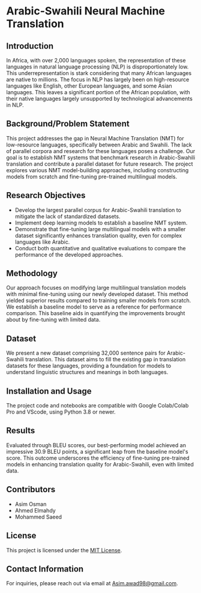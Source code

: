 # Arabic-Swahili Neural Machine Translation

## Introduction
In Africa, with over 2,000 languages spoken, the representation of these languages in natural language processing (NLP) is disproportionately low. This underrepresentation is stark considering that many African languages are native to millions. The focus in NLP has largely been on high-resource languages like English, other European languages, and some Asian languages. This leaves a significant portion of the African population, with their native languages largely unsupported by technological advancements in NLP. 

## Background/Problem Statement
This project addresses the gap in Neural Machine Translation (NMT) for low-resource languages, specifically between Arabic and Swahili. The lack of parallel corpora and research for these languages poses a challenge. Our goal is to establish NMT systems that benchmark research in Arabic-Swahili translation and contribute a parallel dataset for future research. The project explores various NMT model-building approaches, including constructing models from scratch and fine-tuning pre-trained multilingual models.

## Research Objectives
- Develop the largest parallel corpus for Arabic-Swahili translation to mitigate the lack of standardized datasets.
- Implement deep learning models to establish a baseline NMT system.
- Demonstrate that fine-tuning large multilingual models with a smaller dataset significantly enhances translation quality, even for complex languages like Arabic.
- Conduct both quantitative and qualitative evaluations to compare the performance of the developed approaches.

## Methodology
Our approach focuses on modifying large multilingual translation models with minimal fine-tuning using our newly developed dataset. This method yielded superior results compared to training smaller models from scratch. We establish a baseline model to serve as a reference for performance comparison. This baseline aids in quantifying the improvements brought about by fine-tuning with limited data.

## Dataset
We present a new dataset comprising 32,000 sentence pairs for Arabic-Swahili translation. This dataset aims to fill the existing gap in translation datasets for these languages, providing a foundation for models to understand linguistic structures and meanings in both languages.

## Installation and Usage
The project code and notebooks are compatible with Google Colab/Colab Pro and VScode, using Python 3.8 or newer.

## Results
Evaluated through BLEU scores, our best-performing model achieved an impressive 30.9 BLEU points, a significant leap from the baseline model's score. This outcome underscores the efficiency of fine-tuning pre-trained models in enhancing translation quality for Arabic-Swahili, even with limited data.

## Contributors
- Asim Osman 
- Ahmed Elmahdy
- Mohammed Saeed

## License
This project is licensed under the [MIT License](LICENSE).

## Contact Information
For inquiries, please reach out via email at Asim.awad98@gmail.com.
